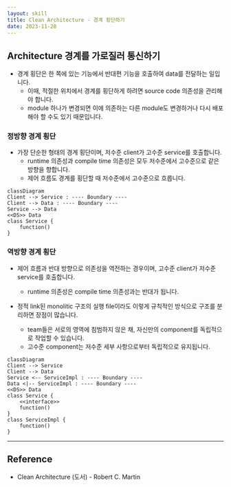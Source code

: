 ```yaml
---
layout: skill
title: Clean Architecture - 경계 횡단하기
date: 2023-11-28
---
```



## Architecture 경계를 가로질러 통신하기

- 경계 횡단은 한 쪽에 있는 기능에서 반대편 기능을 호출하여 data를 전달하는 일입니다.
    - 이때, 적절한 위치에서 경계를 횡단하게 하려면 source code 의존성을 관리해야 합니다.
    - module 하나가 변경되면 이에 의존하는 다른 module도 변경하거나 다시 배포해야 할 수도 있기 때문입니다.


### 정방향 경계 횡단

- 가장 단순한 형태의 경계 횡단이며, 저수준 client가 고수준 service를 호출합니다.
    - runtime 의존성과 compile time 의존성은 모두 저수준에서 고수준으로 같은 방향을 향합니다.
    - 제어 흐름도 경계를 횡단할 때 저수준에서 고수준으로 흐릅니다.

```mermaid
classDiagram
Client --> Service : ---- Boundary ----
Client --> Data : ---- Boundary ----
Service --> Data
<<DS>> Data
class Service {
    function()
}
```


### 역방향 경계 횡단

- 제어 흐름과 반대 방향으로 의존성을 역전하는 경우이며, 고수준 client가 저수준 service를 호출합니다.
    - runtime 의존성은 compile time 의존성과는 반대가 됩니다.

- 정적 link된 monolitic 구조의 실행 file이라도 이렇게 규칙적인 방식으로 구조를 분리하면 장점이 많습니다.
    - team들은 서로의 영역에 침범하지 않은 채, 자신만의 component를 독립적으로 작업할 수 있습니다.
    - 고수준 component는 저수준 세부 사항으로부터 독립적으로 유지됩니다.

```mermaid
classDiagram
Client --> Service
Client --> Data
Service <-- ServiceImpl : ---- Boundary ----
Data <|-- ServiceImpl : ---- Boundary ----
<<DS>> Data
class Service {
    <<interface>>
    function()
}
class ServiceImpl {
    function()
}
```


---


## Reference

- Clean Architecture (도서) - Robert C. Martin

